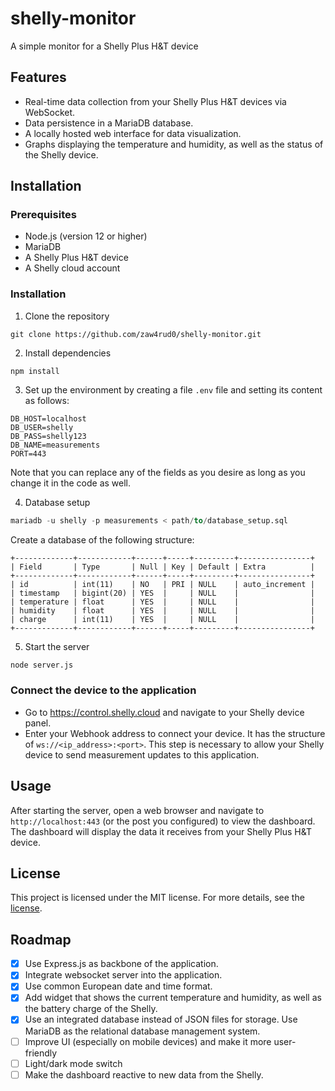 # shelly-monitor

A simple monitor for a Shelly Plus H&T device

## Features

* Real-time data collection from your Shelly Plus H&T devices via WebSocket.
* Data persistence in a MariaDB database.
* A locally hosted web interface for data visualization.
* Graphs displaying the temperature and humidity, as well as the status of the Shelly device.

## Installation

### Prerequisites

* Node.js (version 12 or higher)
* MariaDB
* A Shelly Plus H&T device
* A Shelly cloud account

### Installation

1. Clone the repository
```shell
git clone https://github.com/zaw4rud0/shelly-monitor.git
```
2. Install dependencies
```shell
npm install
```
3. Set up the environment by creating a file `.env` file and setting its content as follows:
```
DB_HOST=localhost
DB_USER=shelly
DB_PASS=shelly123
DB_NAME=measurements
PORT=443
```
Note that you can replace any of the fields as you desire as long as you change it in the code as well.

4. Database setup
```sql
mariadb -u shelly -p measurements < path/to/database_setup.sql
```
Create a database of the following structure:
```
+-------------+------------+------+-----+---------+----------------+
| Field       | Type       | Null | Key | Default | Extra          |
+-------------+------------+------+-----+---------+----------------+
| id          | int(11)    | NO   | PRI | NULL    | auto_increment |
| timestamp   | bigint(20) | YES  |     | NULL    |                |
| temperature | float      | YES  |     | NULL    |                |
| humidity    | float      | YES  |     | NULL    |                |
| charge      | int(11)    | YES  |     | NULL    |                |
+-------------+------------+------+-----+---------+----------------+
```
5. Start the server
```sh
node server.js
```

### Connect the device to the application

* Go to https://control.shelly.cloud and navigate to your Shelly device panel.
* Enter your Webhook address to connect your device. It has the structure of `ws://<ip_address>:<port>`. This step is necessary to allow your Shelly device to send measurement updates to this application.

## Usage

After starting the server, open a web browser and navigate to `http://localhost:443` (or the post you configured) to view the dashboard. The dashboard will display the data it receives from your Shelly Plus H&T device.

## License

This project is licensed under the MIT license. For more details, see the [license](LICENSE).

## Roadmap

- [x] Use Express.js as backbone of the application.
- [x] Integrate websocket server into the application.
- [x] Use common European date and time format.
- [x] Add widget that shows the current temperature and humidity, as well as the battery charge of the Shelly.
- [x] Use an integrated database instead of JSON files for storage. Use MariaDB as the relational database management system.  
- [ ] Improve UI (especially on mobile devices) and make it more user-friendly
- [ ] Light/dark mode switch
- [ ] Make the dashboard reactive to new data from the Shelly.